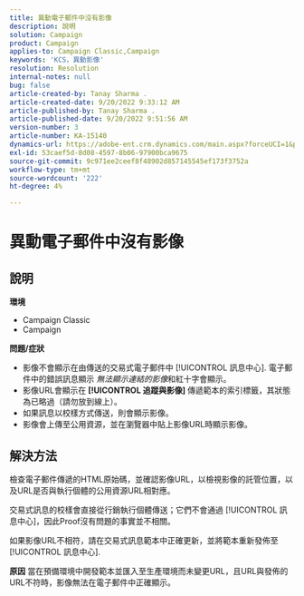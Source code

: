 ```yaml
---
title: 異動電子郵件中沒有影像
description: 說明
solution: Campaign
product: Campaign
applies-to: Campaign Classic,Campaign
keywords: 'KCS，異動影像'
resolution: Resolution
internal-notes: null
bug: false
article-created-by: Tanay Sharma .
article-created-date: 9/20/2022 9:33:12 AM
article-published-by: Tanay Sharma .
article-published-date: 9/20/2022 9:51:56 AM
version-number: 3
article-number: KA-15140
dynamics-url: https://adobe-ent.crm.dynamics.com/main.aspx?forceUCI=1&pagetype=entityrecord&etn=knowledgearticle&id=961ae13a-c738-ed11-9db1-002248086735
exl-id: 53caef5d-8d08-4597-8b06-97900bca9675
source-git-commit: 9c971ee2ceef8f48902d857145545ef173f3752a
workflow-type: tm+mt
source-wordcount: '222'
ht-degree: 4%

---
```


# 異動電子郵件中沒有影像

## 說明

<b>環境</b>
- Campaign Classic
- Campaign



<b>問題/症狀</b>
- 影像不會顯示在由傳送的交易式電子郵件中 [!UICONTROL 訊息中心]. 電子郵件中的錯誤訊息顯示 *無法顯示連結的影像*&#x200B;和紅十字會顯示。
- 影像URL會顯示在 <b>[!UICONTROL 追蹤與影像]</b> 傳遞範本的索引標籤，其狀態為已略過（請勿放到線上）。
- 如果訊息以校樣方式傳送，則會顯示影像。
- 影像會上傳至公用資源，並在瀏覽器中貼上影像URL時顯示影像。



## 解決方法






檢查電子郵件傳遞的HTML原始碼，並確認影像URL，以檢視影像的託管位置，以及URL是否與執行個體的公用資源URL相對應。



交易式訊息的校樣會直接從行銷執行個體傳送；它們不會通過 [!UICONTROL 訊息中心]，因此Proof沒有問題的事實並不相關。



如果影像URL不相符，請在交易式訊息範本中正確更新，並將範本重新發佈至 [!UICONTROL 訊息中心].


<b>原因</b>
當在預備環境中開發範本並匯入至生產環境而未變更URL，且URL與發佈的URL不符時，影像無法在電子郵件中正確顯示。
